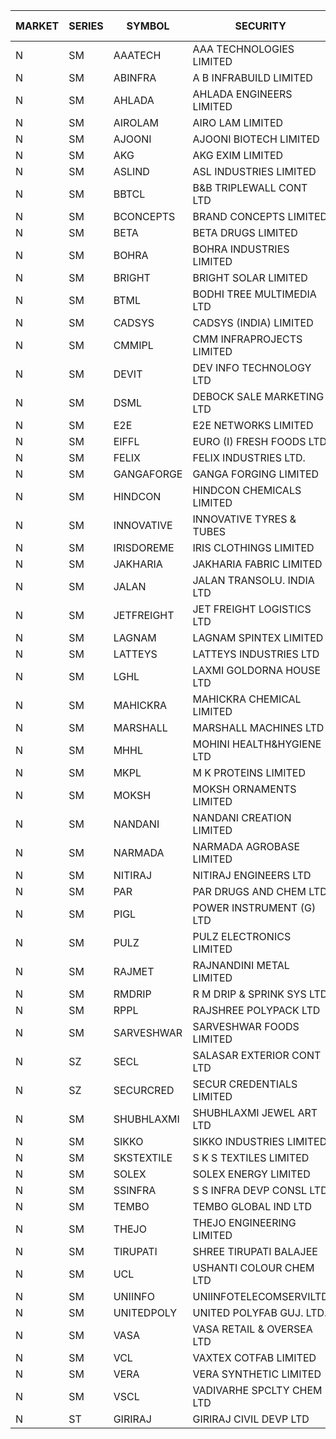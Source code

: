 


| MARKET | SERIES | SYMBOL | SECURITY | PREV CL PR | OPEN PRICE | HIGH PRICE | LOW PRICE | CLOSE PRICE | NET TRDVAL | NET TRDQTY | CORP IND | HI 52 WK | LO 52 WK |
| ----- | ----- | ----- | ----- | ----- | ----- | ----- | ----- | ----- | ----- | ----- | ----- | ----- | ----- |
| N | SM | AAATECH | AAA TECHNOLOGIES LIMITED | 42.25 | 42.25 | 42.25 | 42.25 | 42.25 | 126750.00 | 3000 |  | 48.00 | 42.20 |
| N | SM | ABINFRA | A B INFRABUILD LIMITED | 7.70 | 7.35 | 7.35 | 7.35 | 7.35 | 58800.00 | 8000 |  | 12.50 | 5.00 |
| N | SM | AHLADA | AHLADA ENGINEERS LIMITED | 66.75 | 68.90 | 70.05 | 68.00 | 70.00 | 2576000.00 | 37000 |  | 93.40 | 39.00 |
| N | SM | AIROLAM | AIRO LAM LIMITED | 27.95 | 30.00 | 30.00 | 30.00 | 30.00 | 90000.00 | 3000 |  | 36.00 | 14.45 |
| N | SM | AJOONI | AJOONI BIOTECH LIMITED | 33.00 | 33.50 | 33.50 | 33.40 | 33.40 | 267600.00 | 8000 |  | 36.50 | 6.35 |
| N | SM | AKG | AKG EXIM LIMITED | 86.00 | 86.00 | 87.40 | 86.00 | 87.25 | 2776960.00 | 32000 |  | 87.40 | 32.00 |
| N | SM | ASLIND | ASL INDUSTRIES LIMITED | 14.05 | 14.75 | 14.75 | 14.75 | 14.75 | 531000.00 | 36000 |  | 14.75 | 4.75 |
| N | SM | BBTCL | B&B TRIPLEWALL CONT LTD | 67.45 | 64.10 | 64.10 | 64.10 | 64.10 | 192300.00 | 3000 |  | 72.50 | 27.20 |
| N | SM | BCONCEPTS | BRAND CONCEPTS LIMITED | 28.45 | 27.10 | 27.50 | 27.05 | 27.50 | 326100.00 | 12000 |  | 32.05 | 13.70 |
| N | SM | BETA | BETA DRUGS LIMITED | 116.05 | 117.00 | 118.95 | 113.10 | 113.50 | 556120.00 | 4800 |  | 140.80 | 37.00 |
| N | SM | BOHRA | BOHRA INDUSTRIES LIMITED | 1.90 | 1.90 | 1.90 | 1.90 | 1.90 | 3800.00 | 2000 |  | 2.00 | .35 |
| N | SM | BRIGHT | BRIGHT SOLAR LIMITED | 7.70 | 7.35 | 7.35 | 7.35 | 7.35 | 66150.00 | 9000 |  | 14.75 | 4.70 |
| N | SM | BTML | BODHI TREE MULTIMEDIA LTD | 73.00 | 84.00 | 84.00 | 73.60 | 73.60 | 189120.00 | 2400 |  | 96.00 | 68.50 |
| N | SM | CADSYS | CADSYS (INDIA) LIMITED | 22.75 | 21.65 | 21.65 | 21.65 | 21.65 | 86600.00 | 4000 |  | 33.90 | 15.50 |
| N | SM | CMMIPL | CMM INFRAPROJECTS LIMITED | 4.40 | 4.30 | 4.30 | 4.30 | 4.30 | 12900.00 | 3000 |  | 9.25 | 2.25 |
| N | SM | DEVIT | DEV INFO TECHNOLOGY LTD | 128.70 | 130.45 | 130.45 | 130.45 | 130.45 | 195675.00 | 1500 |  | 139.55 | 57.00 |
| N | SM | DSML | DEBOCK SALE MARKETING LTD | 6.40 | 6.10 | 6.10 | 6.10 | 6.10 | 36600.00 | 6000 |  | 21.95 | 3.50 |
| N | SM | E2E | E2E NETWORKS LIMITED | 52.90 | 53.00 | 53.00 | 52.50 | 52.50 | 211000.00 | 4000 |  | 61.30 | 13.30 |
| N | SM | EIFFL | EURO (I) FRESH FOODS LTD | 78.00 | 77.00 | 77.00 | 77.00 | 77.00 | 61600.00 | 800 |  | 115.25 | 64.80 |
| N | SM | FELIX | FELIX INDUSTRIES LTD. | 34.95 | 33.25 | 36.25 | 33.25 | 36.25 | 278000.00 | 8000 |  | 40.30 | 10.80 |
| N | SM | GANGAFORGE | GANGA FORGING LIMITED | 27.90 | 27.70 | 27.90 | 27.20 | 27.40 | 1102000.00 | 40000 |  | 34.70 | 8.70 |
| N | SM | HINDCON | HINDCON CHEMICALS LIMITED | 25.00 | 25.10 | 25.10 | 25.05 | 25.05 | 200600.00 | 8000 |  | 27.00 | 8.05 |
| N | SM | INNOVATIVE | INNOVATIVE TYRES & TUBES | 8.80 | 8.60 | 8.80 | 8.60 | 8.60 | 181800.00 | 21000 |  | 11.80 | 5.40 |
| N | SM | IRISDOREME | IRIS CLOTHINGS LIMITED | 58.50 | 60.00 | 60.00 | 60.00 | 60.00 | 336000.00 | 5600 |  | 192.00 | 28.50 |
| N | SM | JAKHARIA | JAKHARIA FABRIC LIMITED | 145.00 | 145.00 | 145.00 | 145.00 | 145.00 | 2320000.00 | 16000 |  | 187.00 | 140.00 |
| N | SM | JALAN | JALAN TRANSOLU. INDIA LTD | 3.00 | 3.15 | 3.15 | 3.15 | 3.15 | 9450.00 | 3000 |  | 6.65 | 2.75 |
| N | SM | JETFREIGHT | JET FREIGHT LOGISTICS LTD | 21.60 | 20.55 | 20.55 | 20.55 | 20.55 | 82200.00 | 4000 |  | 21.60 | 11.90 |
| N | SM | LAGNAM | LAGNAM SPINTEX LIMITED | 17.10 | 16.30 | 16.30 | 16.25 | 16.25 | 97650.00 | 6000 |  | 19.65 | 6.60 |
| N | SM | LATTEYS | LATTEYS INDUSTRIES LTD | 49.80 | 47.35 | 47.50 | 47.35 | 47.50 | 379300.00 | 8000 |  | 60.80 | 35.20 |
| N | SM | LGHL | LAXMI GOLDORNA HOUSE LTD | 12.50 | 15.00 | 15.00 | 15.00 | 15.00 | 120000.00 | 8000 |  | 16.10 | 12.50 |
| N | SM | MAHICKRA | MAHICKRA CHEMICAL LIMITED | 79.25 | 79.30 | 79.30 | 79.30 | 79.30 | 118950.00 | 1500 |  | 92.90 | 70.00 |
| N | SM | MARSHALL | MARSHALL MACHINES LTD | 10.85 | 10.35 | 10.35 | 10.35 | 10.35 | 62100.00 | 6000 |  | 16.50 | 4.85 |
| N | SM | MHHL | MOHINI HEALTH&HYGIENE LTD | 20.60 | 20.70 | 20.70 | 20.70 | 20.70 | 248400.00 | 12000 |  | 23.60 | 11.35 |
| N | SM | MKPL | M K PROTEINS LIMITED | 79.90 | 79.00 | 79.00 | 79.00 | 79.00 | 948000.00 | 12000 |  | 84.00 | 70.80 |
| N | SM | MOKSH | MOKSH ORNAMENTS LIMITED | 27.00 | 25.00 | 32.00 | 25.00 | 32.00 | 1421550.00 | 51000 |  | 36.25 | 21.00 |
| N | SM | NANDANI | NANDANI CREATION LIMITED | 17.30 | 18.15 | 18.15 | 18.15 | 18.15 | 181500.00 | 10000 |  | 18.15 | 7.35 |
| N | SM | NARMADA | NARMADA AGROBASE LIMITED | 11.75 | 11.20 | 11.20 | 11.20 | 11.20 | 80640.00 | 7200 |  | 28.70 | 11.20 |
| N | SM | NITIRAJ | NITIRAJ ENGINEERS LTD | 55.50 | 53.00 | 53.00 | 53.00 | 53.00 | 79500.00 | 1500 |  | 67.95 | 47.95 |
| N | SM | PAR | PAR DRUGS AND CHEM LTD | 65.65 | 65.60 | 65.60 | 62.40 | 63.10 | 1029500.00 | 16000 |  | 74.80 | 26.20 |
| N | SM | PIGL | POWER INSTRUMENT (G) LTD | 14.15 | 14.85 | 14.85 | 14.85 | 14.85 | 118800.00 | 8000 |  | 14.85 | 8.40 |
| N | SM | PULZ | PULZ ELECTRONICS LIMITED | 13.55 | 13.50 | 13.50 | 13.50 | 13.50 | 54000.00 | 4000 |  | 21.60 | 9.20 |
| N | SM | RAJMET | RAJNANDINI METAL LIMITED | 30.80 | 31.30 | 31.30 | 31.30 | 31.30 | 250400.00 | 8000 |  | 41.30 | 23.85 |
| N | SM | RMDRIP | R M DRIP & SPRINK SYS LTD | 27.90 | 25.25 | 27.20 | 25.15 | 26.95 | 416900.00 | 16000 |  | 63.00 | 14.65 |
| N | SM | RPPL | RAJSHREE POLYPACK LTD | 108.20 | 105.00 | 105.00 | 104.50 | 104.50 | 209500.00 | 2000 |  | 120.95 | 47.75 |
| N | SM | SARVESHWAR | SARVESHWAR FOODS LIMITED | 12.75 | 13.35 | 13.35 | 13.00 | 13.00 | 84880.00 | 6400 |  | 17.30 | 8.45 |
| N | SZ | SECL | SALASAR EXTERIOR CONT LTD | 14.55 | 13.85 | 13.85 | 13.85 | 13.85 | 41550.00 | 3000 |  | 13.85 | 13.85 |
| N | SZ | SECURCRED | SECUR CREDENTIALS LIMITED | 15.95 | 16.70 | 16.70 | 16.60 | 16.70 | 129930.00 | 7800 |  | 16.70 | 15.95 |
| N | SM | SHUBHLAXMI | SHUBHLAXMI JEWEL ART LTD | 19.20 | 20.15 | 20.15 | 18.35 | 18.50 | 257750.00 | 13000 |  | 45.30 | 12.05 |
| N | SM | SIKKO | SIKKO INDUSTRIES LIMITED | 27.10 | 27.60 | 27.60 | 27.20 | 27.20 | 219200.00 | 8000 |  | 33.80 | 18.00 |
| N | SM | SKSTEXTILE | S K S TEXTILES LIMITED | 30.25 | 28.80 | 28.80 | 28.80 | 28.80 | 28800.00 | 1000 |  | 48.90 | 22.10 |
| N | SM | SOLEX | SOLEX ENERGY LIMITED | 33.00 | 31.50 | 31.50 | 31.35 | 31.35 | 125700.00 | 4000 |  | 38.00 | 19.20 |
| N | SM | SSINFRA | S S INFRA DEVP CONSL LTD | 7.90 | 8.25 | 8.25 | 8.25 | 8.25 | 49500.00 | 6000 |  | 14.45 | 5.65 |
| N | SM | TEMBO | TEMBO GLOBAL IND LTD | 196.95 | 192.75 | 194.70 | 188.00 | 194.70 | 3457600.00 | 18000 |  | 210.00 | 115.00 |
| N | SM | THEJO | THEJO ENGINEERING LIMITED | 1070.00 | 1025.00 | 1138.80 | 1025.00 | 1085.00 | 1194080.00 | 1100 |  | 1468.50 | 350.55 |
| N | SM | TIRUPATI | SHREE TIRUPATI BALAJEE | 60.50 | 57.50 | 57.50 | 57.50 | 57.50 | 172500.00 | 3000 |  | 72.25 | 22.40 |
| N | SM | UCL | USHANTI COLOUR CHEM LTD | 37.00 | 38.50 | 38.50 | 36.75 | 36.75 | 150500.00 | 4000 |  | 39.40 | 20.50 |
| N | SM | UNIINFO | UNIINFOTELECOMSERVILTD | 23.60 | 24.60 | 24.60 | 24.60 | 24.60 | 49200.00 | 2000 |  | 31.20 | 7.85 |
| N | SM | UNITEDPOLY | UNITED POLYFAB GUJ. LTD. | 55.50 | 58.00 | 58.00 | 58.00 | 58.00 | 174000.00 | 3000 |  | 58.00 | 5.95 |
| N | SM | VASA | VASA RETAIL & OVERSEA LTD | 6.40 | 6.70 | 6.70 | 6.70 | 6.70 | 26800.00 | 4000 |  | 8.60 | 5.00 |
| N | SM | VCL | VAXTEX COTFAB LIMITED | 23.75 | 23.95 | 23.95 | 23.95 | 23.95 | 143700.00 | 6000 |  | 27.35 | 15.20 |
| N | SM | VERA | VERA SYNTHETIC LIMITED | 42.85 | 40.75 | 40.75 | 40.75 | 40.75 | 1039125.00 | 25500 |  | 112.60 | 39.80 |
| N | SM | VSCL | VADIVARHE SPCLTY CHEM LTD | 16.40 | 15.60 | 15.60 | 15.60 | 15.60 | 46800.00 | 3000 |  | 19.55 | 5.85 |
| N | ST | GIRIRAJ | GIRIRAJ CIVIL DEVP LTD | 31.35 | 32.90 | 32.90 | 32.90 | 32.90 | 434280.00 | 13200 |  | 167.85 | 22.45 |



